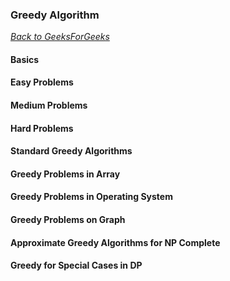### Greedy Algorithm

[_Back to GeeksForGeeks_](../readme.md)

#### Basics
#### Easy Problems
#### Medium Problems
#### Hard Problems
#### Standard Greedy Algorithms
#### Greedy Problems in Array
#### Greedy Problems in Operating System
#### Greedy Problems on Graph
#### Approximate Greedy Algorithms for NP Complete
#### Greedy for Special Cases in DP
#### 